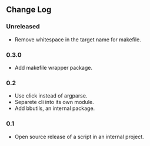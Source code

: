 ## Change Log

### Unreleased

- Remove whitespace in the target name for makefile.

### 0.3.0

- Add makefile wrapper package.

### 0.2

- Use click instead of argparse.
- Separete cli into its own module.
- Add bbutils, an internal package.

### 0.1

- Open source release of a script in an internal project.
